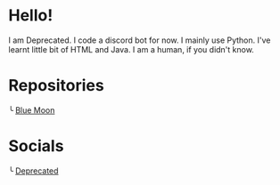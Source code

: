 # Hello!
I am Deprecated. I code a discord bot for now. I mainly use Python. I've learnt little bit of HTML and Java. I am a human, if you didn't know.

# Repositories
╰ [Blue Moon](https://github.com/Depreca1ed/WithinRepl)

# Socials
╰ [Deprecated](https://discord.com/users/688293803613880334)
